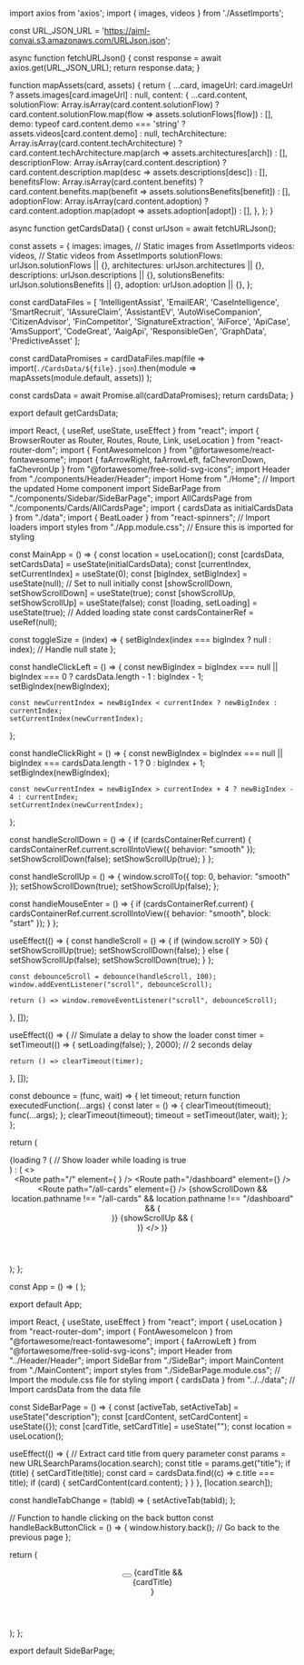 import axios from 'axios';
import { images, videos } from './AssetImports';

const URL_JSON_URL = 'https://aiml-convai.s3.amazonaws.com/URLJson.json';

async function fetchURLJson() {
  const response = await axios.get(URL_JSON_URL);
  return response.data;
}

function mapAssets(card, assets) {
  return {
    ...card,
    imageUrl: card.imageUrl ? assets.images[card.imageUrl] : null,
    content: {
      ...card.content,
      solutionFlow: Array.isArray(card.content.solutionFlow)
        ? card.content.solutionFlow.map(flow => assets.solutionFlows[flow])
        : [],
      demo: typeof card.content.demo === 'string'
        ? assets.videos[card.content.demo]
        : null,
      techArchitecture: Array.isArray(card.content.techArchitecture)
        ? card.content.techArchitecture.map(arch => assets.architectures[arch])
        : [],
      descriptionFlow: Array.isArray(card.content.description)
        ? card.content.description.map(desc => assets.descriptions[desc])
        : [],
      benefitsFlow: Array.isArray(card.content.benefits)
        ? card.content.benefits.map(benefit => assets.solutionsBenefits[benefit])
        : [],
      adoptionFlow: Array.isArray(card.content.adoption)
        ? card.content.adoption.map(adopt => assets.adoption[adopt])
        : [],
    },
  };
}

async function getCardsData() {
  const urlJson = await fetchURLJson();

  const assets = {
    images: images,  // Static images from AssetImports
    videos: videos,  // Static videos from AssetImports
    solutionFlows: urlJson.solutionFlows || {},
    architectures: urlJson.architectures || {},
    descriptions: urlJson.descriptions || {},
    solutionsBenefits: urlJson.solutionsBenefits || {},
    adoption: urlJson.adoption || {},
  };

  const cardDataFiles = [
    'IntelligentAssist',
    'EmailEAR',
    'CaseIntelligence',
    'SmartRecruit',
    'IAssureClaim',
    'AssistantEV',
    'AutoWiseCompanion',
    'CitizenAdvisor',
    'FinCompetitor',
    'SignatureExtraction',
    'AiForce',
    'ApiCase',
    'AmsSupport',
    'CodeGreat',
    'AaigApi',
    'ResponsibleGen',
    'GraphData',
    'PredictiveAsset'
  ];

  const cardDataPromises = cardDataFiles.map(file =>
    import(`./CardsData/${file}.json`).then(module => mapAssets(module.default, assets))
  );

  const cardsData = await Promise.all(cardDataPromises);
  return cardsData;
}

export default getCardsData;



import React, { useRef, useState, useEffect } from "react";
import { BrowserRouter as Router, Routes, Route, Link, useLocation } from "react-router-dom";
import { FontAwesomeIcon } from "@fortawesome/react-fontawesome";
import { faArrowRight, faArrowLeft, faChevronDown, faChevronUp } from "@fortawesome/free-solid-svg-icons";
import Header from "./components/Header/Header";
import Home from "./Home"; // Import the updated Home component
import SideBarPage from "./components/Sidebar/SideBarPage";
import AllCardsPage from "./components/Cards/AllCardsPage";
import { cardsData as initialCardsData } from "./data";
import { BeatLoader } from "react-spinners"; // Import loaders
import styles from "./App.module.css"; // Ensure this is imported for styling

const MainApp = () => {
  const location = useLocation();
  const [cardsData, setCardsData] = useState(initialCardsData);
  const [currentIndex, setCurrentIndex] = useState(0);
  const [bigIndex, setBigIndex] = useState(null); // Set to null initially
  const [showScrollDown, setShowScrollDown] = useState(true);
  const [showScrollUp, setShowScrollUp] = useState(false);
  const [loading, setLoading] = useState(true); // Added loading state
  const cardsContainerRef = useRef(null);

  const toggleSize = (index) => {
    setBigIndex(index === bigIndex ? null : index); // Handle null state
  };

  const handleClickLeft = () => {
    const newBigIndex = bigIndex === null || bigIndex === 0 ? cardsData.length - 1 : bigIndex - 1;
    setBigIndex(newBigIndex);

    const newCurrentIndex = newBigIndex < currentIndex ? newBigIndex : currentIndex;
    setCurrentIndex(newCurrentIndex);
  };

  const handleClickRight = () => {
    const newBigIndex = bigIndex === null || bigIndex === cardsData.length - 1 ? 0 : bigIndex + 1;
    setBigIndex(newBigIndex);

    const newCurrentIndex = newBigIndex > currentIndex + 4 ? newBigIndex - 4 : currentIndex;
    setCurrentIndex(newCurrentIndex);
  };

  const handleScrollDown = () => {
    if (cardsContainerRef.current) {
      cardsContainerRef.current.scrollIntoView({ behavior: "smooth" });
      setShowScrollDown(false);
      setShowScrollUp(true);
    }
  };

  const handleScrollUp = () => {
    window.scrollTo({ top: 0, behavior: "smooth" });
    setShowScrollDown(true);
    setShowScrollUp(false);
  };

  const handleMouseEnter = () => {
    if (cardsContainerRef.current) {
      cardsContainerRef.current.scrollIntoView({ behavior: "smooth", block: "start" });
    }
  };

  useEffect(() => {
    const handleScroll = () => {
      if (window.scrollY > 50) {
        setShowScrollUp(true);
        setShowScrollDown(false);
      } else {
        setShowScrollUp(false);
        setShowScrollDown(true);
      }
    };

    const debounceScroll = debounce(handleScroll, 100);
    window.addEventListener("scroll", debounceScroll);

    return () => window.removeEventListener("scroll", debounceScroll);
  }, []);

  useEffect(() => {
    // Simulate a delay to show the loader
    const timer = setTimeout(() => {
      setLoading(false);
    }, 2000); // 2 seconds delay

    return () => clearTimeout(timer);
  }, []);

  const debounce = (func, wait) => {
    let timeout;
    return function executedFunction(...args) {
      const later = () => {
        clearTimeout(timeout);
        func(...args);
      };
      clearTimeout(timeout);
      timeout = setTimeout(later, wait);
    };
  };

  return (
    <div className={styles.app}>
      {loading ? ( // Show loader while loading is true
        <div className={styles.loader}>
          <BeatLoader color="#5931d5" loading={loading} size={15} margin={2} />
        </div>
      ) : (
        <>
          <Header />
          <Routes>
            <Route
              path="/"
              element={
                <Home
                  cardsData={cardsData}
                  handleClickLeft={handleClickLeft}
                  handleClickRight={handleClickRight}
                  currentIndex={currentIndex}
                  bigIndex={bigIndex}
                  toggleSize={toggleSize}
                  cardsContainerRef={cardsContainerRef}
                  handleMouseEnter={handleMouseEnter}
                />
              }
            />
            <Route path="/dashboard" element={<SideBarPage />} />
            <Route
              path="/all-cards"
              element={<AllCardsPage cardsData={cardsData} cardsContainerRef={cardsContainerRef} />}
            />
          </Routes>
          {showScrollDown && location.pathname !== "/all-cards" && location.pathname !== "/dashboard" && (
            <div className={styles.scrollDownButton} onClick={handleScrollDown} title="Scroll Down">
              <FontAwesomeIcon icon={faChevronDown} />
            </div>
          )}
          {showScrollUp && (
            <div className={styles.scrollUpButton} onClick={handleScrollUp} title="Scroll Up">
              <FontAwesomeIcon icon={faChevronUp} />
            </div>
          )}
        </>
      )}
    </div>
  );
};

const App = () => (
  <Router>
    <MainApp />
  </Router>
);

export default App;


import React, { useState, useEffect } from "react";
import { useLocation } from "react-router-dom";
import { FontAwesomeIcon } from "@fortawesome/react-fontawesome";
import { faArrowLeft } from "@fortawesome/free-solid-svg-icons";
import Header from "../Header/Header";
import SideBar from "./SideBar";
import MainContent from "./MainContent";
import styles from "./SideBarPage.module.css"; // Import the module.css file for styling
import { cardsData } from "../../data"; // Import cardsData from the data file

const SideBarPage = () => {
  const [activeTab, setActiveTab] = useState("description");
  const [cardContent, setCardContent] = useState({});
  const [cardTitle, setCardTitle] = useState("");
  const location = useLocation();

  useEffect(() => {
    // Extract card title from query parameter
    const params = new URLSearchParams(location.search);
    const title = params.get("title");
    if (title) {
      setCardTitle(title);
      const card = cardsData.find((c) => c.title === title);
      if (card) {
        setCardContent(card.content);
      }
    }
  }, [location.search]);

  const handleTabChange = (tabId) => {
    setActiveTab(tabId);
  };

  // Function to handle clicking on the back button
  const handleBackButtonClick = () => {
    window.history.back(); // Go back to the previous page
  };

  return (
    <div className={styles.sideBarPage}>
      <Header />
      <div className={styles.header2}>
        <button onClick={handleBackButtonClick} className={styles.backButton}>
          <FontAwesomeIcon icon={faArrowLeft} />
        </button>
        {cardTitle && <div className={styles.cardTitle}>{cardTitle}</div>}
      </div>
      <div className={styles.contentWrapper}>
        <SideBar activeTab={activeTab} handleTabChange={handleTabChange} />
        <MainContent activeTab={activeTab} content={cardContent} />
      </div>
    </div>
  );
};

export default SideBarPage;
